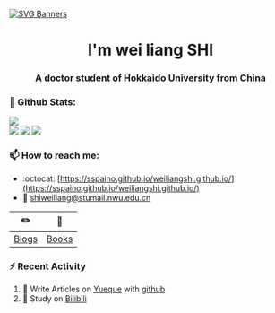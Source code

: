 [![SVG Banners](https://svg-banners.vercel.app/api?type=origin&text1=Welcom💖&width=1000&height=400)](https://github.com/Akshay090/svg-banners)

<h1 align="center">I'm wei liang SHI</h1>
<h3 align="center">A doctor student of Hokkaido University from China</h3>

### 🌈 Github Stats:
<a href="https://count.getloli.com"><img align="center" src="https://count.getloli.com/get/@xihuanxiaorang?theme=rule34"></a><br>
<img src = "https://github-readme-stats.vercel.app/api?username=xihuanxiaorang&bg_color=30,e96443,904e95&title_color=fff&text_color=fff">
<img src = "http://github-readme-streak-stats.herokuapp.com?user=xihuanxiaorang&theme=dracula">
<img src = "https://github-profile-summary-cards.vercel.app/api/cards/profile-details?username=xihuanxiaorang&theme=monokai">

### 📫 How to reach me:
- :octocat: [https://sspaino.github.io/weiliangshi.github.io/](https://sspaino.github.io/weiliangshi.github.io/)
- :email: [shiweiliang@stumail.nwu.edu.cn](shiweiliang@stumail.nwu.edu.cn)


| :pencil2: | :book:  |
| --- | --- |
| [Blogs](https://sspaino.github.io/weiliangshi.github.io/) | [Books](https://sspaino.github.io/weiliangshi.github.io/) |

### ⚡ Recent Activity
<!--START_SECTION:activity-->
1. 🍭 Write Articles on [Yueque](https://sspaino.github.io/weiliangshi.github.io/) with [github](https://sspaino.github.io/weiliangshi.github.io/)
2. 🍹 Study on [Bilibili](https://sspaino.github.io/weiliangshi.github.io/)
<!--END_SECTION:activity-->

<!--
**xihuanxiaorang/xihuanxiaorang** is a ✨ _special_ ✨ repository because its `README.md` (this file) appears on your GitHub profile.

Here are some ideas to get you started:

- 🔭 I’m currently working on ...
- 🌱 I’m currently learning ...
- 👯 I’m looking to collaborate on ...
- 🤔 I’m looking for help with ...
- 💬 Ask me about ...
- 📫 How to reach me: ...
- 😄 Pronouns: ...
- ⚡ Fun fact: ...
-->

